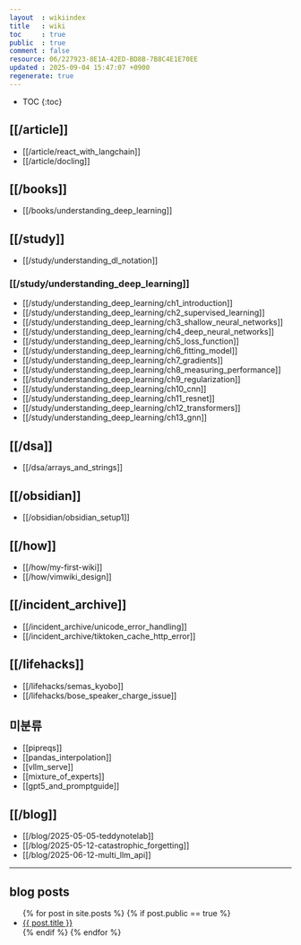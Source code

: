 ```yaml
---
layout  : wikiindex
title   : wiki
toc     : true
public  : true
comment : false
resource: 06/227923-8E1A-42ED-BD8B-7B8C4E1E70EE
updated : 2025-09-04 15:47:07 +0900
regenerate: true
---
```

* TOC
{:toc}


## [[/article]]
- [[/article/react_with_langchain]]
- [[/article/docling]]

## [[/books]]
- [[/books/understanding_deep_learning]]

## [[/study]]
- [[/study/understanding_dl_notation]]

### [[/study/understanding_deep_learning]]
- [[/study/understanding_deep_learning/ch1_introduction]]
- [[/study/understanding_deep_learning/ch2_supervised_learning]]
- [[/study/understanding_deep_learning/ch3_shallow_neural_networks]]
- [[/study/understanding_deep_learning/ch4_deep_neural_networks]]
- [[/study/understanding_deep_learning/ch5_loss_function]]
- [[/study/understanding_deep_learning/ch6_fitting_model]]
- [[/study/understanding_deep_learning/ch7_gradients]]
- [[/study/understanding_deep_learning/ch8_measuring_performance]]
- [[/study/understanding_deep_learning/ch9_regularization]]
- [[/study/understanding_deep_learning/ch10_cnn]]
- [[/study/understanding_deep_learning/ch11_resnet]]
- [[/study/understanding_deep_learning/ch12_transformers]]
- [[/study/understanding_deep_learning/ch13_gnn]]

## [[/dsa]]
- [[/dsa/arrays_and_strings]]

## [[/obsidian]]
- [[/obsidian/obsidian_setup1]]

## [[/how]]
- [[/how/my-first-wiki]]
- [[/how/vimwiki_design]]

## [[/incident_archive]]
- [[/incident_archive/unicode_error_handling]]
- [[/incident_archive/tiktoken_cache_http_error]]

## [[/lifehacks]]
- [[/lifehacks/semas_kyobo]]
- [[/lifehacks/bose_speaker_charge_issue]]

## 미분류
- [[pipreqs]]
- [[pandas_interpolation]]
- [[vllm_serve]]
- [[mixture_of_experts]]
- [[gpt5_and_promptguide]]


## [[/blog]]
- [[/blog/2025-05-05-teddynotelab]]
- [[/blog/2025-05-12-catastrophic_forgetting]]
- [[/blog/2025-06-12-multi_llm_api]]

---

## blog posts
<div>
    <ul>
{% for post in site.posts %}
    {% if post.public == true %}
        <li>
            <a class="post-link" href="{{ post.url | prepend: site.baseurl }}">
                {{ post.title }}
            </a>
        </li>
    {% endif %}
{% endfor %}
    </ul>
</div>

